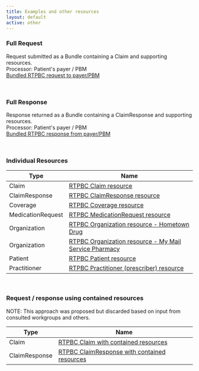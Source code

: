 ```yaml
---
title: Examples and other resources
layout: default
active: other
---
```


<!-- { :.no_toc } -->

<!-- TOC  the css styling for this is \pages\assets\css\project.css under 'markdown-toc'-->

<!-- * Do not remove this line (it will not be displayed)
{:toc} -->

<!-- end TOC -->

### Full Request
Request submitted as a Bundle containing a Claim and supporting resources. 
<br/>
Processor: Patient's payer / PBM
<br/>
<a href="Bundle-rtpbc-bundle-request-03.html">Bundled RTPBC request to payer/PBM</a>

<br/>

### Full Response
Response returned as a Bundle containing a ClaimResponse and supporting resources.
<br/>
Processor: Patient's payer / PBM
<br/>
<a href="Bundle-rtpbc-bundle-response-03.html">Bundled RTPBC response from payer/PBM</a>

<br/>

### Individual Resources

<table>
<thead>
<tr>
<th>Type</th>
<th>Name</th>
</tr>
</thead>
<tbody>
<tr>
<td>Claim</td>
<td><a href="Claim-rtpbc-claim-03.html">RTPBC Claim resource</a></td>
</tr>
<tr>
<td>ClaimResponse</td>
<td><a href="ClaimResponse-rtpbc-claim-response-03.html">RTPBC ClaimResponse resource</a></td>
</tr>
<tr>
<td>Coverage</td>
<td><a href="Coverage-rtpbc-coverage-03.html">RTPBC Coverage resource</a></td>
</tr>
<tr>
<td>MedicationRequest</td>
<td><a href="MedicationRequest-rtpbc-medicationrequest-03.html">RTPBC MedicationRequest resource</a></td>
</tr>
<tr>
<td>Organization</td>
<td><a href="Organization-rtpbc-organization-03.html">RTPBC Organization resource - Hometown Drug</a></td>
</tr>
<tr>
<td>Organization</td>
<td><a href="Organization-rtpbc-organization-03m.html">RTPBC Organization resource - My Mail Service Pharmacy</a></td>
</tr>
<tr>
<td>Patient</td>
<td><a href="Patient-rtpbc-patient-03.html">RTPBC Patient resource</a></td>
</tr>
<tr>
<td>Practitioner</td>
<td><a href="Practitioner-rtpbc-practitioner-03.html">RTPBC Practitioner (prescriber) resource</a></td>
</tr>

</tbody>
</table>

<br/>

### Request / response using contained resources

NOTE: This approach was proposed but discarded based on input from consulted workgroups and others.

<table>
<thead>
<tr>
<th>Type</th>
<th>Name</th>
</tr>
</thead>
<tbody>
<tr>
<td>Claim</td>
<td><a href="Claim-rtpbc-claim-with-contained-003.html">RTPBC Claim with contained resources</a></td>
</tr>
<tr>
<td>ClaimResponse</td>
<td><a href="ClaimResponse-rtpbc-claim-response-with-contained-03.html">RTPBC ClaimResponse with contained resources</a></td>
</tr>
</tbody>
</table>
